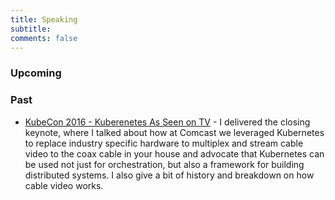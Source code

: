 ```yaml
---
title: Speaking
subtitle: 
comments: false
---
```


### Upcoming

### Past
- [KubeCon 2016 - Kuberenetes As Seen on TV](https://youtu.be/7g4da6-JXfE) - I delivered the closing keynote, where I talked about how at Comcast we leveraged Kubernetes to replace industry specific hardware to multiplex and stream cable video to the coax cable in your house and advocate that Kubernetes can be used not just for orchestration, but also a framework for building distributed systems. I also give a bit of history and breakdown on how cable video works.